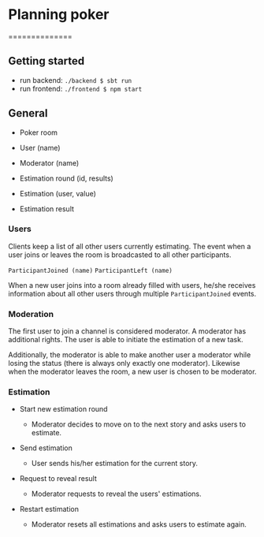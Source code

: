 # Planning poker
==============

## Getting started

* run backend: `./backend $ sbt run`
* run frontend: `./frontend $ npm start`

## General
* Poker room
* User (name)
* Moderator (name)

* Estimation round (id, results)
* Estimation (user, value)
* Estimation result

### Users

Clients keep a list of all other users currently estimating. The event when a user joins or leaves the room is broadcasted to all other participants.

`ParticipantJoined (name)`
`ParticipantLeft (name)`

When a new user joins into a room already filled with users, he/she receives information about all other users through multiple `ParticipantJoined` events.

### Moderation

The first user to join a channel is considered moderator. A moderator has additional rights. The user is able to initiate the estimation of a new task.

Additionally, the moderator is able to make another user a moderator while losing the status (there is always only exactly one moderator). Likewise when the moderator leaves the room, a new user is chosen to be moderator.

### Estimation

* Start new estimation round
    * Moderator decides to move on to the next story and asks users to estimate.

* Send estimation
    * User sends his/her estimation for the current story.

* Request to reveal result
    * Moderator requests to reveal the users' estimations.

* Restart estimation
    * Moderator resets all estimations and asks users to estimate again.


